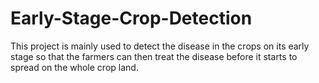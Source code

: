 # Early-Stage-Crop-Detection
This project is mainly used to detect the disease in the crops on its early stage so that the farmers can then treat the disease before it starts to spread on the whole crop land.
